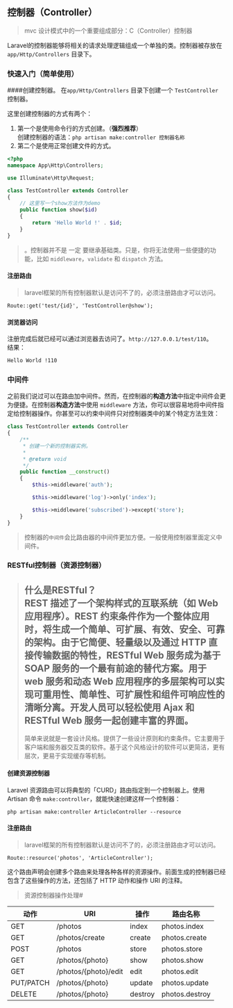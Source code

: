 ## 控制器（Controller）
> mvc 设计模式中的一个重要组成部分：C（Controller）控制器

Laravel的控制器能够将相关的请求处理逻辑组成一个单独的类。控制器被存放在 `app/Http/Controllers` 目录下。

### 快速入门（简单使用）
####创建控制器。
在`app/Http/Controllers` 目录下创建一个 `TestController` 控制器。   

这里创建控制器的方式有两个：   
1. 第一个是使用命令行的方式创建。（**强烈推荐**）  
	创建控制器的语法：`php artisan make:controller 控制器名称`   
2. 第二个是使用正常创建文件的方式。
```php
<?php
namespace App\Http\Controllers;

use Illuminate\Http\Request;

class TestController extends Controller
{
    // 这里写一个show方法作为demo
    public function show($id)
    {
		return 'Hello World !' . $id;
	}
}
```
> 。控制器并不是 一定 要继承基础类。只是，你将无法使用一些便捷的功能，比如 `middleware`，`validate` 和 `dispatch` 方法。
#### 注册路由
> laravel框架的所有控制器默认是访问不了的，必须注册路由才可以访问。
```
Route::get('test/{id}', 'TestController@show');
```

#### 浏览器访问
注册完成后就已经可以通过浏览器去访问了。`http://127.0.0.1/test/110`。   
结果：    
```html
Hello World !110
```

### 中间件
之前我们说过可以在路由加中间件。然而，在控制器的**构造方法**中指定中间件会更为便捷。在控制器**构造方法**中使用 `middleware` 方法，你可以很容易地将中间件指定给控制器操作。你甚至可以约束中间件只对控制器类中的某个特定方法生效：
```php
class TestController extends Controller
{
    /**
     * 创建一个新的控制器实例。
     *
     * @return void
     */
    public function __construct()
    {
        $this->middleware('auth');

        $this->middleware('log')->only('index');

        $this->middleware('subscribed')->except('store');
    }
}
```
> 控制器的`中间件`会比路由器的中间件更加方便。一般使用控制器里面定义中间件。

### RESTful控制器（资源控制器）
> 什么是RESTful？   
> REST 描述了一个架构样式的互联系统（如 Web 应用程序）。REST 约束条件作为一个整体应用时，将生成一个简单、可扩展、有效、安全、可靠的架构。由于它简便、轻量级以及通过 HTTP 直接传输数据的特性，RESTful Web 服务成为基于 SOAP 服务的一个最有前途的替代方案。用于 web 服务和动态 Web 应用程序的多层架构可以实现可重用性、简单性、可扩展性和组件可响应性的清晰分离。开发人员可以轻松使用 Ajax 和 RESTful Web 服务一起创建丰富的界面。
> ---
> 简单来说就是一套设计风格。提供了一些设计原则和约束条件。它主要用于客户端和服务器交互类的软件。基于这个风格设计的软件可以更简洁，更有层次，更易于实现缓存等机制。

#### 创建资源控制器
Laravel 资源路由可以将典型的「CURD」路由指定到一个控制器上。使用 Artisan 命令 `make:controller`，就能快速创建这样一个控制器：
```
php artisan make:controller ArticleController --resource
```
#### 注册路由
> laravel框架的所有控制器默认是访问不了的，必须注册路由才可以访问。
```
Route::resource('photos', 'ArticleController');
```

这个路由声明会创建多个路由来处理各种各样的资源操作。前面生成的控制器已经包含了这些操作的方法，还包括了 HTTP 动作和操作 URI 的注释。

> 资源控制器操作处理#

| 动作 | URI | 操作 | 路由名称 |
| ---- | --- | ---- | ---- |
| GET |	/photos	 | index | photos.index |
| GET |	/photos/create | create	| photos.create |
| POST | /photos | store	| photos.store |
| GET |	/photos/{photo} | show	| photos.show |
| GET |	/photos/{photo}/edit | edit | photos.edit |
| PUT/PATCH  | /photos/{photo} | update | photos.update |
| DELETE |	/photos/{photo} | destroy | photos.destroy |